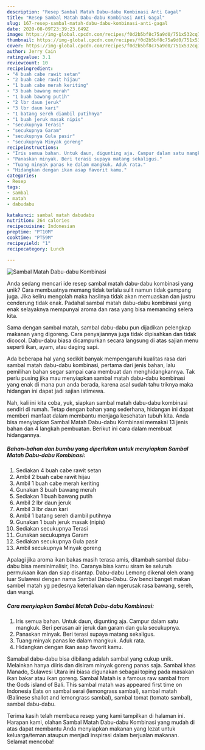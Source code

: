 ```yaml
---
description: "Resep Sambal Matah Dabu-dabu Kombinasi Anti Gagal"
title: "Resep Sambal Matah Dabu-dabu Kombinasi Anti Gagal"
slug: 167-resep-sambal-matah-dabu-dabu-kombinasi-anti-gagal
date: 2020-08-09T23:39:23.649Z
image: https://img-global.cpcdn.com/recipes/f0d2b5bf8c75a9d0/751x532cq70/sambal-matah-dabu-dabu-kombinasi-foto-resep-utama.jpg
thumbnail: https://img-global.cpcdn.com/recipes/f0d2b5bf8c75a9d0/751x532cq70/sambal-matah-dabu-dabu-kombinasi-foto-resep-utama.jpg
cover: https://img-global.cpcdn.com/recipes/f0d2b5bf8c75a9d0/751x532cq70/sambal-matah-dabu-dabu-kombinasi-foto-resep-utama.jpg
author: Jerry Cain
ratingvalue: 3.1
reviewcount: 10
recipeingredient:
- "4 buah cabe rawit setan"
- "2 buah cabe rawit hijau"
- "1 buah cabe merah keriting"
- "3 buah bawang merah"
- "1 buah bawang putih"
- "2 lbr daun jeruk"
- "3 lbr daun kari"
- "1 batang sereh diambil putihnya"
- "1 buah jeruk masak nipis"
- "secukupnya Terasi"
- "secukupnya Garam"
- "secukupnya Gula pasir"
- "secukupnya Minyak goreng"
recipeinstructions:
- "Iris semua bahan. Untuk daun, digunting aja. Campur dalam satu mangkuk. Beri perasan air jeruk dan garam dan gula secukupnya."
- "Panaskan minyak. Beri terasi supaya matang sekaligus."
- "Tuang minyak panas ke dalam mangkuk. Aduk rata."
- "Hidangkan dengan ikan asap favorit kamu."
categories:
- Resep
tags:
- sambal
- matah
- dabudabu

katakunci: sambal matah dabudabu 
nutrition: 264 calories
recipecuisine: Indonesian
preptime: "PT10M"
cooktime: "PT59M"
recipeyield: "1"
recipecategory: Lunch

---
```



![Sambal Matah Dabu-dabu Kombinasi](https://img-global.cpcdn.com/recipes/f0d2b5bf8c75a9d0/751x532cq70/sambal-matah-dabu-dabu-kombinasi-foto-resep-utama.jpg)

Anda sedang mencari ide resep sambal matah dabu-dabu kombinasi yang unik? Cara membuatnya memang tidak terlalu sulit namun tidak gampang juga. Jika keliru mengolah maka hasilnya tidak akan memuaskan dan justru cenderung tidak enak. Padahal sambal matah dabu-dabu kombinasi yang enak selayaknya mempunyai aroma dan rasa yang bisa memancing selera kita.

Sama dengan sambal matah, sambal dabu-dabu pun dijadikan pelengkap makanan yang digoreng. Cara penyajiannya juga tidak dipisahkan dan tidak dicocol. Dabu-dabu biasa dicampurkan secara langsung di atas sajian menu seperti ikan, ayam, atau daging sapi.

Ada beberapa hal yang sedikit banyak mempengaruhi kualitas rasa dari sambal matah dabu-dabu kombinasi, pertama dari jenis bahan, lalu pemilihan bahan segar sampai cara membuat dan menghidangkannya. Tak perlu pusing jika mau menyiapkan sambal matah dabu-dabu kombinasi yang enak di mana pun anda berada, karena asal sudah tahu triknya maka hidangan ini dapat jadi sajian istimewa.


Nah, kali ini kita coba, yuk, siapkan sambal matah dabu-dabu kombinasi sendiri di rumah. Tetap dengan bahan yang sederhana, hidangan ini dapat memberi manfaat dalam membantu menjaga kesehatan tubuh kita. Anda bisa menyiapkan Sambal Matah Dabu-dabu Kombinasi memakai 13 jenis bahan dan 4 langkah pembuatan. Berikut ini cara dalam membuat hidangannya.

<!--inarticleads1-->

##### Bahan-bahan dan bumbu yang diperlukan untuk menyiapkan Sambal Matah Dabu-dabu Kombinasi:

1. Sediakan 4 buah cabe rawit setan
1. Ambil 2 buah cabe rawit hijau
1. Ambil 1 buah cabe merah keriting
1. Gunakan 3 buah bawang merah
1. Sediakan 1 buah bawang putih
1. Ambil 2 lbr daun jeruk
1. Ambil 3 lbr daun kari
1. Ambil 1 batang sereh diambil putihnya
1. Gunakan 1 buah jeruk masak (nipis)
1. Sediakan secukupnya Terasi
1. Gunakan secukupnya Garam
1. Sediakan secukupnya Gula pasir
1. Ambil secukupnya Minyak goreng


Apalagi jika aroma ikan bakas masih terasa amis, ditambah sambal dabu-dabu bisa meminimalisir, lho. Caranya bisa kamu siram ke seluruh permukaan ikan dan siap disantap. Dabu-dabu Lemong dikenal oleh orang luar Sulawesi dengan nama Sambal Dabu-Dabu. Gw benci banget makan sambel matah yg pedesnya keterlaluan dan ngerusak rasa bawang, sereh, dan wangi. 

<!--inarticleads2-->

##### Cara menyiapkan Sambal Matah Dabu-dabu Kombinasi:

1. Iris semua bahan. Untuk daun, digunting aja. Campur dalam satu mangkuk. Beri perasan air jeruk dan garam dan gula secukupnya.
1. Panaskan minyak. Beri terasi supaya matang sekaligus.
1. Tuang minyak panas ke dalam mangkuk. Aduk rata.
1. Hidangkan dengan ikan asap favorit kamu.


Samabal dabu-dabu bisa dibilang adalah sambal yang cukup unik. Melainkan hanya diiris dan disiram minyak goreng panas saja. Sambal khas Manado, Sulawesi Utara ini biasa digunakan sebagai toping pada masakan ikan bakar atau ikan goreng. Sambal Matah is a famous raw sambal from the Gods island of Bali. This sambal matah was appeared first time on Indonesia Eats on sambal serai (lemongrass sambal), sambal matah (Balinese shallot and lemongrass sambal), sambal tomat (tomato sambal), sambal dabu-dabu. 

Terima kasih telah membaca resep yang kami tampilkan di halaman ini. Harapan kami, olahan Sambal Matah Dabu-dabu Kombinasi yang mudah di atas dapat membantu Anda menyiapkan makanan yang lezat untuk keluarga/teman ataupun menjadi inspirasi dalam berjualan makanan. Selamat mencoba!
